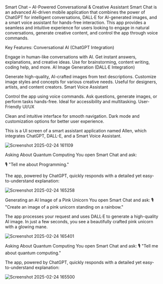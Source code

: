 Smart Chat – AI-Powered Conversational & Creative Assistant
Smart Chat is an advanced AI-driven mobile application that combines the power of ChatGPT for intelligent conversations, DALL·E for AI-generated images, and a smart voice assistant for hands-free interaction. This app provides a seamless and intuitive experience for users looking to engage in natural conversations, generate creative content, and control the app through voice commands.

Key Features:
Conversational AI (ChatGPT Integration)

Engage in human-like conversations with AI.
Get instant answers, explanations, and creative ideas.
Use for brainstorming, content writing, coding help, and more.
AI Image Generation (DALL·E Integration)

Generate high-quality, AI-crafted images from text descriptions.
Customize image styles and concepts for various creative needs.
Useful for designers, artists, and content creators.
Smart Voice Assistant

Control the app using voice commands.
Ask questions, generate images, or perform tasks hands-free.
Ideal for accessibility and multitasking.
User-Friendly UI/UX

Clean and intuitive interface for smooth navigation.
Dark mode and customization options for better user experience.


This is a UI screen of a smart assistant application named Allen, which integrates ChatGPT, DALL-E, and a Smart Voice Assistant.


![Screenshot 2025-02-24 161109](https://github.com/user-attachments/assets/8845d6fc-ae3b-4f24-8904-5987d5c4c3b0)



Asking About Quantum Computing
You open Smart Chat and ask:

🎙️ "Tell me about Programming."

The app, powered by ChatGPT, quickly responds with a detailed yet easy-to-understand explanation:


![Screenshot 2025-02-24 165258](https://github.com/user-attachments/assets/533ea1ed-ebae-4c37-ace1-59fef4e74053)

Generating an AI Image of a Pink Unicorn
You open Smart Chat and ask: 🎙️ "Create an image of a pink unicorn standing on a rainbow."

The app processes your request and uses DALL·E to generate a high-quality AI image. In just a few seconds, you see a beautifully crafted pink unicorn with a glowing mane.


![Screenshot 2025-02-24 165401](https://github.com/user-attachments/assets/1c7d4fd5-dfdd-413e-9390-19b0ad5b3087)

Asking About Quantum Computing
You open Smart Chat and ask:
🎙️ "Tell me about quantum computing."

The app, powered by ChatGPT, quickly responds with a detailed yet easy-to-understand explanation:

![Screenshot 2025-02-24 165500](https://github.com/user-attachments/assets/f0035aa6-2639-4e12-809b-3f159e3b47fe)

